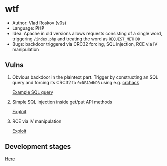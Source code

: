 # wtf

 - Author: Vlad Roskov ([v0s](https://github.com/v0s))
 - Language: **PHP**
 - Idea: Apache in old versions allows requests consisting of a single word, triggering `/index.php` and treating the word as `REQUEST_METHOD`
 - Bugs: backdoor triggered via CRC32 forcing, SQL injection, RCE via IV manipulation

## Vulns

1. Obvious backdoor in the plaintext part. Trigger by constructing an SQL query and forcing its CRC32 to `0xDEADdbDB` using e.g. [crchack](https://github.com/resilar/crchack)
   
   [Example SQL query](sploits/1_sql_query_crc.txt)

2. Simple SQL injection inside get/put API methods

   [Exploit](sploits/2_sqli_client.php)

3. RCE via IV manipulation

   [Exploit](sploits/3_iv_pwn.php) 

## Development stages

[Here](dev/)
